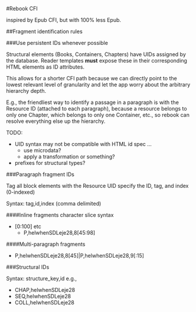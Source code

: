 #Rebook CFI

inspired by Epub CFI, but with 100% less Epub.

##Fragment identification rules


###Use persistent IDs whenever possible

Structural elements (Books, Containers, Chapters) have UIDs assigned by the database. Reader templates **must** expose these in their corresponding HTML elements as ID attributes.

This allows for a shorter CFI path because we can directly point to the lowest relevant level of granularity and let the app worry about the arbitrary hierarchy depth.

E.g., the friendliest way to identify a passage in a paragraph is with the Resource ID (attached to each paragraph), because a resource belongs to only one Chapter, which belongs to only one Container, etc., so rebook can resolve everything else up the hierarchy. 

TODO: 
- UID syntax may not be compatible with HTML id spec ... 
	- use microdata? 
	- apply a transformation or something? 
- prefixes for structural types?

###Paragraph fragment IDs

Tag all block elements with the Resource UID
specify the ID, tag, and index (0-indexed)

Syntax: tag,id,index
	(comma delimited)

####Inline fragments
character slice syntax
- [0:100] etc
	+ P,helwhenSDLeje28,8[45:98]

####Multi-paragraph fragments
- P,helwhenSDLeje28,8[45]|P,helwhenSDLeje28,9[:15]

###Structural IDs

Syntax: structure_key,id
e.g., 
- CHAP,helwhenSDLeje28
- SEQ,helwhenSDLeje28
- COLL,helwhenSDLeje28

